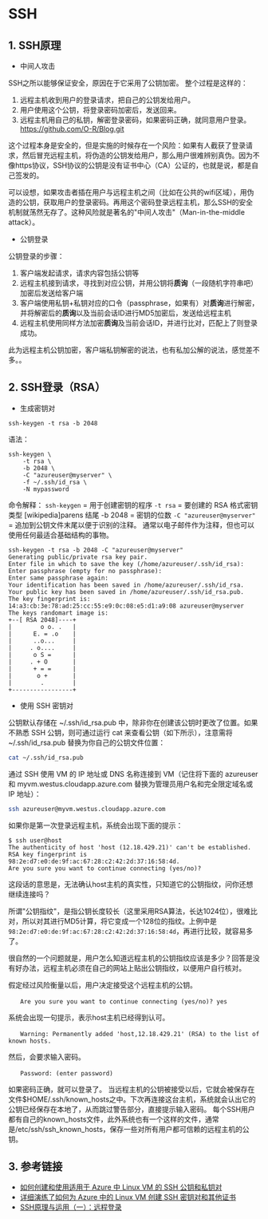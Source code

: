 # SSH 

## 1. SSH原理

- 中间人攻击

SSH之所以能够保证安全，原因在于它采用了公钥加密。
整个过程是这样的：
1. 远程主机收到用户的登录请求，把自己的公钥发给用户。
1. 用户使用这个公钥，将登录密码加密后，发送回来。
1. 远程主机用自己的私钥，解密登录密码，如果密码正确，就同意用户登录。https://github.com/O-R/Blog.git

这个过程本身是安全的，但是实施的时候存在一个风险：如果有人截获了登录请求，然后冒充远程主机，将伪造的公钥发给用户，那么用户很难辨别真伪。因为不像https协议，SSH协议的公钥是没有证书中心（CA）公证的，也就是说，都是自己签发的。

可以设想，如果攻击者插在用户与远程主机之间（比如在公共的wifi区域），用伪造的公钥，获取用户的登录密码。再用这个密码登录远程主机，那么SSH的安全机制就荡然无存了。这种风险就是著名的"中间人攻击"（Man-in-the-middle attack）。

- 公钥登录

公钥登录的步骤：
1. 客户端发起请求，请求内容包括公钥等
1. 远程主机接到请求，寻找到对应公钥，并用公钥将**质询**（一段随机字符串吧）加密后发送给客户端
1. 客户端使用私钥+私钥对应的口令（passphrase，如果有）对**质询**进行解密，并将解密后的**质询**以及当前会话ID进行MD5加密后，发送给远程主机
1. 远程主机使用同样方法加密**质询**及当前会话ID，并进行比对，匹配上了则登录成功。

此为远程主机公钥加密，客户端私钥解密的说法，也有私加公解的说法，感觉差不多。。

## 2. SSH登录（RSA）

- 生成密钥对


```
ssh-keygen -t rsa -b 2048
```

语法：

```
ssh-keygen \
    -t rsa \
    -b 2048 \
    -C "azureuser@myserver" \
    -f ~/.ssh/id_rsa \
    -N mypassword
```
命令解释：
`ssh-keygen` = 用于创建密钥的程序
`-t rsa` = 要创建的 RSA 格式密钥类型 [wikipedia]parens 结尾 -b 2048 = 密钥的位数
`-C "azureuser@myserver"` = 追加到公钥文件末尾以便于识别的注释。 通常以电子邮件作为注释，但也可以使用任何最适合基础结构的事物。

```
ssh-keygen -t rsa -b 2048 -C "azureuser@myserver"
Generating public/private rsa key pair.
Enter file in which to save the key (/home/azureuser/.ssh/id_rsa):
Enter passphrase (empty for no passphrase):
Enter same passphrase again:
Your identification has been saved in /home/azureuser/.ssh/id_rsa.
Your public key has been saved in /home/azureuser/.ssh/id_rsa.pub.
The key fingerprint is:
14:a3:cb:3e:78:ad:25:cc:55:e9:0c:08:e5:d1:a9:08 azureuser@myserver
The keys randomart image is:
+--[ RSA 2048]----+
|        o o. .   |
|      E. = .o    |
|      ..o...     |
|     . o....     |
|      o S =      |
|     . + O       |
|      + = =      |
|       o +       |
|        .        |
+-----------------+
```

- 使用 SSH 密钥对

公钥默认存储在 ~/.ssh/id_rsa.pub 中，除非你在创建该公钥时更改了位置。如果不熟悉 SSH 公钥，则可通过运行 cat 来查看公钥（如下所示），注意需将 ~/.ssh/id_rsa.pub 替换为你自己的公钥文件位置：

``` bash
cat ~/.ssh/id_rsa.pub
```

通过 SSH 使用 VM 的 IP 地址或 DNS 名称连接到 VM（记住将下面的 azureuser 和 myvm.westus.cloudapp.azure.com 替换为管理员用户名和完全限定域名或 IP 地址）：


``` bash
ssh azureuser@myvm.westus.cloudapp.azure.com
```

如果你是第一次登录远程主机，系统会出现下面的提示：

```
$ ssh user@host
The authenticity of host 'host (12.18.429.21)' can't be established.
RSA key fingerprint is 98:2e:d7:e0:de:9f:ac:67:28:c2:42:2d:37:16:58:4d.
Are you sure you want to continue connecting (yes/no)?
```

这段话的意思是，无法确认host主机的真实性，只知道它的公钥指纹，问你还想继续连接吗？

所谓"公钥指纹"，是指公钥长度较长（这里采用RSA算法，长达1024位），很难比对，所以对其进行MD5计算，将它变成一个128位的指纹。上例中是`98:2e:d7:e0:de:9f:ac:67:28:c2:42:2d:37:16:58:4d`，再进行比较，就容易多了。

很自然的一个问题就是，用户怎么知道远程主机的公钥指纹应该是多少？回答是没有好办法，远程主机必须在自己的网站上贴出公钥指纹，以便用户自行核对。

假定经过风险衡量以后，用户决定接受这个远程主机的公钥。

```
　　Are you sure you want to continue connecting (yes/no)? yes
```

系统会出现一句提示，表示host主机已经得到认可。

```
　　Warning: Permanently added 'host,12.18.429.21' (RSA) to the list of known hosts.
```

然后，会要求输入密码。

```
　　Password: (enter password)
```

如果密码正确，就可以登录了。
当远程主机的公钥被接受以后，它就会被保存在文件$HOME/.ssh/known_hosts之中。下次再连接这台主机，系统就会认出它的公钥已经保存在本地了，从而跳过警告部分，直接提示输入密码。
每个SSH用户都有自己的known_hosts文件，此外系统也有一个这样的文件，通常是/etc/ssh/ssh_known_hosts，保存一些对所有用户都可信赖的远程主机的公钥。


## 3. 参考链接

- [如何创建和使用适用于 Azure 中 Linux VM 的 SSH 公钥和私钥对](https://docs.microsoft.com/zh-cn/azure/virtual-machines/linux/mac-create-ssh-keys)
- [详细演练了如何为 Azure 中的 Linux VM 创建 SSH 密钥对和其他证书](https://docs.microsoft.com/zh-cn/azure/virtual-machines/linux/create-ssh-keys-detailed)
- [SSH原理与运用（一）：远程登录](http://www.ruanyifeng.com/blog/2011/12/ssh_remote_login.html)

